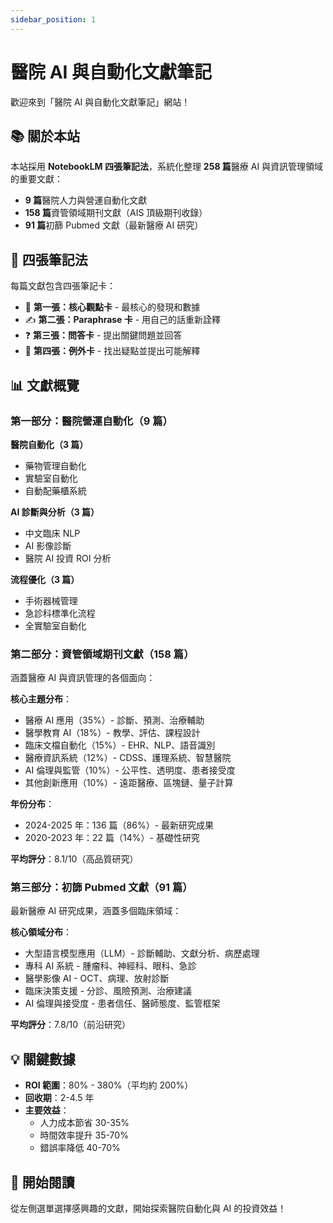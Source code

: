 ```yaml
---
sidebar_position: 1
---
```


# 醫院 AI 與自動化文獻筆記

歡迎來到「醫院 AI 與自動化文獻筆記」網站！

## 📚 關於本站

本站採用 **NotebookLM 四張筆記法**，系統化整理 **258 篇**醫療 AI 與資訊管理領域的重要文獻：
- **9 篇**醫院人力與營運自動化文獻
- **158 篇**資管領域期刊文獻（AIS 頂級期刊收錄）
- **91 篇**初篩 Pubmed 文獻（最新醫療 AI 研究）

## 🎯 四張筆記法

每篇文獻包含四張筆記卡：

- 📌 **第一張：核心觀點卡** - 最核心的發現和數據
- ✍️ **第二張：Paraphrase 卡** - 用自己的話重新詮釋
- ❓ **第三張：問答卡** - 提出關鍵問題並回答
- 🤔 **第四張：例外卡** - 找出疑點並提出可能解釋

## 📊 文獻概覽

### 第一部分：醫院營運自動化（9 篇）

**醫院自動化（3 篇）**
- 藥物管理自動化
- 實驗室自動化
- 自動配藥櫃系統

**AI 診斷與分析（3 篇）**
- 中文臨床 NLP
- AI 影像診斷
- 醫院 AI 投資 ROI 分析

**流程優化（3 篇）**
- 手術器械管理
- 急診科標準化流程
- 全實驗室自動化

### 第二部分：資管領域期刊文獻（158 篇）

涵蓋醫療 AI 與資訊管理的各個面向：

**核心主題分布**：
- 醫療 AI 應用（35%）- 診斷、預測、治療輔助
- 醫學教育 AI（18%）- 教學、評估、課程設計
- 臨床文檔自動化（15%）- EHR、NLP、語音識別
- 醫療資訊系統（12%）- CDSS、護理系統、智慧醫院
- AI 倫理與監管（10%）- 公平性、透明度、患者接受度
- 其他創新應用（10%）- 遠距醫療、區塊鏈、量子計算

**年份分布**：
- 2024-2025 年：136 篇（86%）- 最新研究成果
- 2020-2023 年：22 篇（14%）- 基礎性研究

**平均評分**：8.1/10（高品質研究）

### 第三部分：初篩 Pubmed 文獻（91 篇）

最新醫療 AI 研究成果，涵蓋多個臨床領域：

**核心領域分布**：
- 大型語言模型應用（LLM）- 診斷輔助、文獻分析、病歷處理
- 專科 AI 系統 - 腫瘤科、神經科、眼科、急診
- 醫學影像 AI - OCT、病理、放射診斷
- 臨床決策支援 - 分診、風險預測、治療建議
- AI 倫理與接受度 - 患者信任、醫師態度、監管框架

**平均評分**：7.8/10（前沿研究）

## 💡 關鍵數據

- **ROI 範圍**：80% - 380%（平均約 200%）
- **回收期**：2-4.5 年
- **主要效益**：
  - 人力成本節省 30-35%
  - 時間效率提升 35-70%
  - 錯誤率降低 40-70%

## 🚀 開始閱讀

從左側選單選擇感興趣的文獻，開始探索醫院自動化與 AI 的投資效益！
